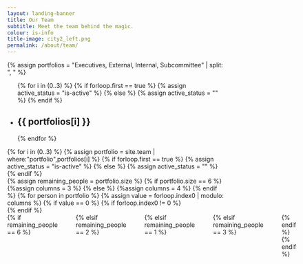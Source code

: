 ```yaml
---
layout: landing-banner
title: Our Team
subtitle: Meet the team behind the magic.
colour: is-info
title-image: city2_left.png
permalink: /about/team/
---
```


<link  rel="stylesheet" href="https://unpkg.com/bulma-modal-fx/dist/css/modal-fx.min.css" />
<div class="hero-body">
	{% assign portfolios = "Executives, External, Internal, Subcommittee" | split: ", " %}
	<div class="tabs is-boxed is-centered main-menu is-large" id="nav">
		<ul>
			{% for i in (0..3) %}
			{% if forloop.first == true %}
				{% assign active_status = "is-active" %}
			{% else %}
				{% assign active_status = "" %}
			{% endif %}
			<li data-target="pane-{{ i | plus: 1 }}" id="{{ i | plus: 1 }}" class="{{ active_status }}">
				<a><h2 class="title is-4">{{ portfolios[i] }}</h2></a>
			</li>
			{% endfor %}
		</ul>
	</div>
	<div class="tab-content">
	{% for i in (0..3) %}
		{% assign portfolio = site.team | where:"portfolio",portfolios[i] %}
		{% if forloop.first == true %}
			{% assign active_status = "is-active" %}
		{% else %}
			{% assign active_status = "" %}
		{% endif %}
		<div class="tab-pane {{ active_status }}" id="pane-{{ i | plus: 1}}">
			<div class="content">
				<div class="container">
					{% assign remaining_people = portfolio.size %}
						{% if portfolio.size == 6 %}
							{%assign columns = 3 %}
						{% else %}
							{%assign columns = 4 %}
						{% endif %}
					{% for person in portfolio %}
						{% assign value = forloop.index0 | modulo: columns %}
						{% if value == 0 %}
							{% if forloop.index0 != 0 %}
								</div>
							{% endif %}
							<div class="columns">
							{% if remaining_people == 6 %}
								<div class="column is-2">
								</div>
							{% elsif remaining_people == 2 %}
								<div class="column is-3">
								</div>
							{% elsif remaining_people == 1 %}
								<div class="column is-4">
								</div>
							{% elsif remaining_people == 3 %}
								<div class="column is-2">
								</div>
							{% endif %}
						{% endif %}
							<div class="column is-3">
							{% if person.portfolio == "Subcommittee" %}
								{% include team-card.html image=person.image name=person.name position=person.position degree=person.degree one_line=person.one_line button_text="Who are we?" %}
							{% else %}
								{% include team-card.html image=person.image name=person.name position=person.position degree=person.degree one_line=person.one_line button_text="Who am I?" %}
							{% endif %}
							</div>

						{% assign remaining_people = remaining_people | minus: 1 %}
					{% endfor %}
					</div>
				</div>
			</div>
		</div>
	{% endfor %}
</div>
<script src="/assets/js/modals.js"></script>